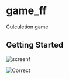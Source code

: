 # game_ff

Culculetion game

## Getting Started

![screenf](https://user-images.githubusercontent.com/95358504/181495855-c226e3b9-237a-4b37-80a5-6e1a6d5ef7b0.png)

![Correct](https://user-images.githubusercontent.com/95358504/181495837-fce6d94b-9449-463c-8fe1-de1cf965f9ce.png)
